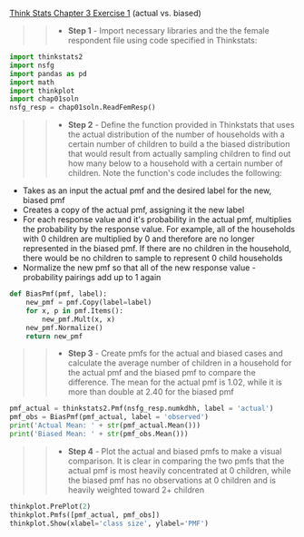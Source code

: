 [Think Stats Chapter 3 Exercise 1](http://greenteapress.com/thinkstats2/html/thinkstats2004.html#toc31) (actual vs. biased)

>> * **Step 1** - Import necessary libraries and the the female respondent file using code specified in Thinkstats:
```python
import thinkstats2
import nsfg
import pandas as pd
import math
import thinkplot
import chap01soln
nsfg_resp = chap01soln.ReadFemResp()
```
>> * **Step 2** - Define the function provided in Thinkstats that uses the actual distribution of the number of households with a certain number of children to build a the biased distribution that would result from actually sampling children to find out how many below to a household with a certain number of children. Note the function's code includes the following: 
 * Takes as an input the actual pmf and the desired label for the new, biased pmf
 * Creates a copy of the actual pmf, assigning it the new label
 * For each response value and it's probability in the actual pmf, multiplies the probability by the response value. For example, all of the households with 0 children are multiplied by 0 and therefore are no longer represented in the biased pmf. If there are no children in the household, there would be no children to sample to represent 0 child households
 * Normalize the new pmf so that all of the new response value - probability pairings add up to 1 again
```python
def BiasPmf(pmf, label):
	new_pmf = pmf.Copy(label=label)
	for x, p in pmf.Items():
		new_pmf.Mult(x, x)
	new_pmf.Normalize()
	return new_pmf
```
>> * **Step 3** - Create pmfs for the actual and biased cases and calculate the average number of children in a household for the actual pmf and the biased pmf to compare the difference. The mean for the actual pmf is 1.02, while it is more than double at 2.40 for the biased pmf
```python
pmf_actual = thinkstats2.Pmf(nsfg_resp.numkdhh, label = 'actual')
pmf_obs = BiasPmf(pmf_actual, label = 'observed')
print('Actual Mean: ' + str(pmf_actual.Mean()))
print('Biased Mean: ' + str(pmf_obs.Mean()))
```
>> * **Step 4** - Plot the actual and biased pmfs to make a visual comparison. It is clear in comparing the two pmfs that the actual pmf is most heavily concentrated at 0 children, while the biased pmf has no observations at 0 children and is heavily weighted toward 2+ children
```python
thinkplot.PrePlot(2)
thinkplot.Pmfs([pmf_actual, pmf_obs])
thinkplot.Show(xlabel='class size', ylabel='PMF')
```
